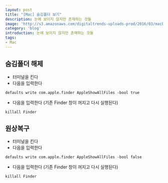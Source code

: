 ```yaml
---
layout: post
title: "[Mac] 숨김폴더 보기"
description: 눈에 보이지 않지만 존재하는 것들
image: 'http://s3.amazonaws.com/digitaltrends-uploads-prod/2016/03/macbook-pro.jpg'
category: 'blog'
introduction: 눈에 보이지 않지만 존재하는 것들
tags:
- Mac
---
```


## 숨김폴더 해제  

* 터미널을 킨다  
* 다음을 입력한다  

`defaults write com.apple.finder AppleShowAllFiles -bool true`

* 다음을 입력한다 (기존 Finder 창이 꺼지고 다시 실행된다)  

`killall Finder`

## 원상복구  

* 터미널을 킨다  
* 다음을 입력한다  

`defaults write com.apple.finder AppleShowAllFiles -bool false`

* 다음을 입력한다 (기존 Finder 창이 꺼지고 다시 실행된다)  

`killall Finder`
